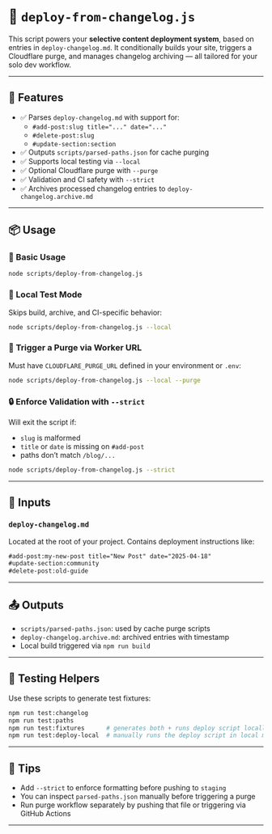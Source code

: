 # 🧩 `deploy-from-changelog.js`

This script powers your **selective content deployment system**, based on entries in `deploy-changelog.md`. It conditionally builds your site, triggers a Cloudflare purge, and manages changelog archiving — all tailored for your solo dev workflow.

---

## 🚀 Features

- ✅ Parses `deploy-changelog.md` with support for:
  - `#add-post:slug title="..." date="..."`
  - `#delete-post:slug`
  - `#update-section:section`
- ✅ Outputs `scripts/parsed-paths.json` for cache purging
- ✅ Supports local testing via `--local`
- ✅ Optional Cloudflare purge with `--purge`
- ✅ Validation and CI safety with `--strict`
- ✅ Archives processed changelog entries to `deploy-changelog.archive.md`

---

## 📦 Usage

### 🔁 Basic Usage
```bash
node scripts/deploy-from-changelog.js
```

### 🧪 Local Test Mode
Skips build, archive, and CI-specific behavior:
```bash
node scripts/deploy-from-changelog.js --local
```

### 🔐 Trigger a Purge via Worker URL
Must have `CLOUDFLARE_PURGE_URL` defined in your environment or `.env`:
```bash
node scripts/deploy-from-changelog.js --local --purge
```

### 🔒 Enforce Validation with `--strict`
Will exit the script if:
- `slug` is malformed
- `title` or `date` is missing on `#add-post`
- paths don’t match `/blog/...`
```bash
node scripts/deploy-from-changelog.js --strict
```

---

## 📁 Inputs

### `deploy-changelog.md`  
Located at the root of your project. Contains deployment instructions like:
```md
#add-post:my-new-post title="New Post" date="2025-04-18"
#update-section:community
#delete-post:old-guide
```

---

## 📤 Outputs

- `scripts/parsed-paths.json`: used by cache purge scripts
- `deploy-changelog.archive.md`: archived entries with timestamp
- Local build triggered via `npm run build`

---

## 🧪 Testing Helpers

Use these scripts to generate test fixtures:

```bash
npm run test:changelog
npm run test:paths
npm run test:fixtures      # generates both + runs deploy script locally
npm run test:deploy-local  # manually runs the deploy script in local mode
```

---

## 🧠 Tips

- Add `--strict` to enforce formatting before pushing to `staging`
- You can inspect `parsed-paths.json` manually before triggering a purge
- Run purge workflow separately by pushing that file or triggering via GitHub Actions

---